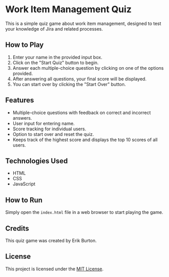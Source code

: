 # Work Item Management Quiz

This is a simple quiz game about work item management, designed to test your knowledge of Jira and related processes.

## How to Play

1. Enter your name in the provided input box.
2. Click on the "Start Quiz" button to begin.
3. Answer each multiple-choice question by clicking on one of the options provided.
4. After answering all questions, your final score will be displayed.
5. You can start over by clicking the "Start Over" button.

## Features

- Multiple-choice questions with feedback on correct and incorrect answers.
- User input for entering name.
- Score tracking for individual users.
- Option to start over and reset the quiz.
- Keeps track of the highest score and displays the top 10 scores of all users.

## Technologies Used

- HTML
- CSS
- JavaScript

## How to Run

Simply open the `index.html` file in a web browser to start playing the game.

## Credits

This quiz game was created by Erik Burton.

## License

This project is licensed under the [MIT License](LICENSE).

